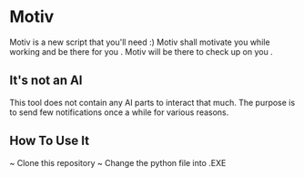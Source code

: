 # Motiv 
Motiv is a new script that you'll need :) 
Motiv shall motivate you while working and be there for you . 
Motiv will be there to check up on you .  
## It's not an AI  
This tool does not contain any AI parts to interact that much.
The purpose is to send few notifications once a while for various reasons. 

## How To Use It
~ Clone this repository 
~ Change the python file into  .EXE 

